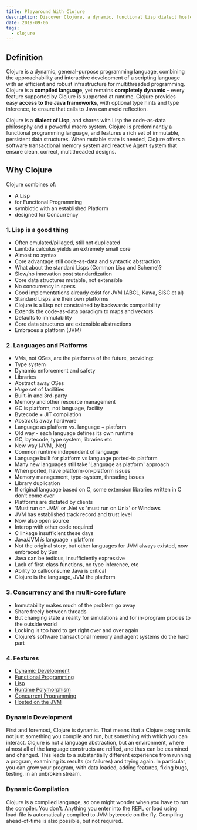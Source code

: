 ```yaml
---
title: Playaround With Clojure
description: Discover Clojure, a dynamic, functional Lisp dialect hosted on the JVM, offering powerful concurrency, immutable data structures, and seamless Java integration for efficient multithreaded programming.
date: 2019-09-06
tags:
  - clojure
---
```


## Definition

Clojure is a dynamic, general-purpose programming language, combining the approachability and interactive development of a scripting language with an efficient and robust infrastructure for multithreaded programming. Clojure is a **compiled language**, yet remains **completely dynamic** – every feature supported by Clojure is supported at runtime. Clojure provides easy **access to the Java frameworks**, with optional type hints and type inference, to ensure that calls to Java can avoid reflection.

Clojure is a **dialect of Lisp**, and shares with Lisp the code-as-data philosophy and a powerful macro system. Clojure is predominantly a functional programming language, and features a rich set of immutable, persistent data structures. When mutable state is needed, Clojure offers a software transactional memory system and reactive Agent system that ensure clean, correct, multithreaded designs.

## Why Clojure

Clojure combines of:

- A Lisp
- for Functional Programming
- symbiotic with an established Platform
- designed for Concurrency

### 1. Lisp is a good thing

- Often emulated/pillaged, still not duplicated
- Lambda calculus yields an extremely small core
- Almost no syntax
- Core advantage still code-as-data and syntactic abstraction
- What about the standard Lisps (Common Lisp and Scheme)?
- Slow/no innovation post standardization
- Core data structures mutable, not extensible
- No concurrency in specs
- Good implementations already exist for JVM (ABCL, Kawa, SISC et al)
- Standard Lisps are their own platforms
- Clojure is a Lisp not constrained by backwards compatibility
- Extends the code-as-data paradigm to maps and vectors
- Defaults to immutability
- Core data structures are extensible abstractions
- Embraces a platform (JVM)

### 2. Languages and Platforms

- VMs, not OSes, are the platforms of the future, providing:
- Type system
- Dynamic enforcement and safety
- Libraries
- Abstract away OSes
- *Huge* set of facilities
- Built-in and 3rd-party
- Memory and other resource management
- GC is platform, not language, facility
- Bytecode + JIT compilation
- Abstracts away hardware
- Language as platform vs. language + platform
- Old way - each language defines its own runtime
- GC, bytecode, type system, libraries etc
- New way (JVM, .Net)
- Common runtime independent of language
- Language built for platform vs language ported-to platform
- Many new languages still take 'Language as platform' approach
- When ported, have platform-on-platform issues
- Memory management, type-system, threading issues
- Library duplication
- If original language based on C, some extension libraries written in C don’t come over
- Platforms are dictated by clients
- 'Must run on JVM' or .Net vs 'must run on Unix' or Windows
- JVM has established track record and trust level
- Now also open source
- Interop with other code required
- C linkage insufficient these days
- Java/JVM *is* language + platform
- Not the original story, but other languages for JVM always existed, now embraced by Sun
- Java can be tedious, insufficiently expressive
- Lack of first-class functions, no type inference, etc
- Ability to call/consume Java is critical
- Clojure is the language, JVM the platform

### 3. Concurrency and the multi-core future

- Immutability makes much of the problem go away
- Share freely between threads
- But changing state a reality for simulations and for in-program proxies to the outside world
- Locking is too hard to get right over and over again
- Clojure’s software transactional memory and agent systems do the hard part

### 4. Features

- [Dynamic Development](https://clojure.org/about/dynamic)
- [Functional Programming](https://clojure.org/about/functional_programming)
- [Lisp](https://clojure.org/about/lisp)
- [Runtime Polymorphism](https://clojure.org/about/runtime_polymorphism)
- [Concurrent Programming](https://clojure.org/about/concurrent_programming)
- [Hosted on the JVM](https://clojure.org/about/jvm_hosted)

### Dynamic Development

First and foremost, Clojure is dynamic. That means that a Clojure program is not just something you compile and run, but something with which you can interact. Clojure is not a language abstraction, but an environment, where almost all of the language constructs are reified, and thus can be examined and changed. This leads to a substantially different experience from running a program, examining its results (or failures) and trying again. In particular, you can grow your program, with data loaded, adding features, fixing bugs, testing, in an unbroken stream.

### Dynamic Compilation

Clojure is a compiled language, so one might wonder when you have to run the compiler. You don’t. Anything you enter into the REPL or load using load-file is automatically compiled to JVM bytecode on the fly. Compiling ahead-of-time is also possible, but not required.

